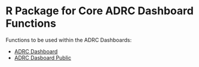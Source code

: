 # R Package for Core ADRC Dashboard Functions

Functions to be used within the ADRC Dashboards:
- [ADRC Dashboard](https://github.com/cfmurch/ADRCDash)
- [ADRC Dasboard Public](https://github.com/cfmurch/ADRCDashPublic)

